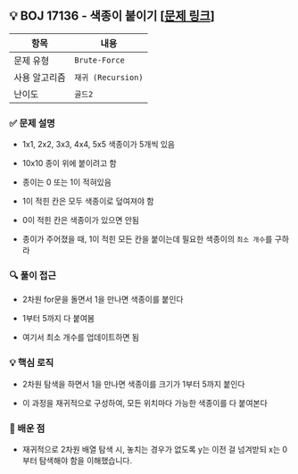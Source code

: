 ## 💡 BOJ 17136 - 색종이 붙이기 [[문제 링크](https://www.acmicpc.net/problem/17136)]

| 항목 | 내용 |
|------|------|
| 문제 유형 | `Brute-Force` |
| 사용 알고리즘 | `재귀 (Recursion)` |
| 난이도 | `골드2` |

### ✅ 문제 설명
- 1x1, 2x2, 3x3, 4x4, 5x5 색종이가 5개씩 있음

- 10x10 종이 위에 붙이려고 함

- 종이는 0 또는 1이 적혀있음

- 1이 적힌 칸은 모두 색종이로 덮여져야 함

- 0이 적힌 칸은 색종이가 있으면 안됨

- 종이가 주어졌을 때, 1이 적힌 모든 칸을 붙이는데 필요한 색종이의 `최소 개수`를 구하라

### 🔍 풀이 접근
- 2차원 for문을 돌면서 1을 만나면 색종이를 붙인다

- 1부터 5까지 다 붙여봄

- 여기서 최소 개수를 업데이트하면 됨

### 💡 핵심 로직
- 2차원 탐색을 하면서 1을 만나면 색종이를 크기가 1부터 5까지 붙인다

- 이 과정을 재귀적으로 구성하여, 모든 위치마다 가능한 색종이를 다 붙여본다

### 📌 배운 점
- 재귀적으로 2차원 배열 탐색 시, 놓치는 경우가 없도록 y는 이전 걸 넘겨받되 x는 0부터 탐색해야 함을 이해했습니다.

